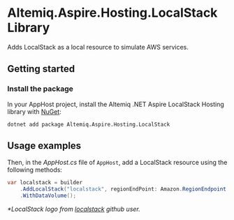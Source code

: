 # Altemiq.Aspire.Hosting.LocalStack Library

Adds LocalStack as a local resource to simulate AWS services.

## Getting started

### Install the package

In your AppHost project, install the Altemiq .NET Aspire LocalStack Hosting library with [NuGet](https://www.nuget.org):

```dotnetcli
dotnet add package Altemiq.Aspire.Hosting.LocalStack
```

## Usage examples

Then, in the _AppHost.cs_ file of `AppHost`, add a LocalStack resource using the following methods:

```csharp
var localstack = builder
    .AddLocalStack("localstack", regionEndPoint: Amazon.RegionEndpoint.APSoutheast2, services: LocalStackServices.Community.SimpleStorageService)
    .WithDataVolume();
```

_*LocalStack logo from [localstack](https://github.com/localstack) github user._